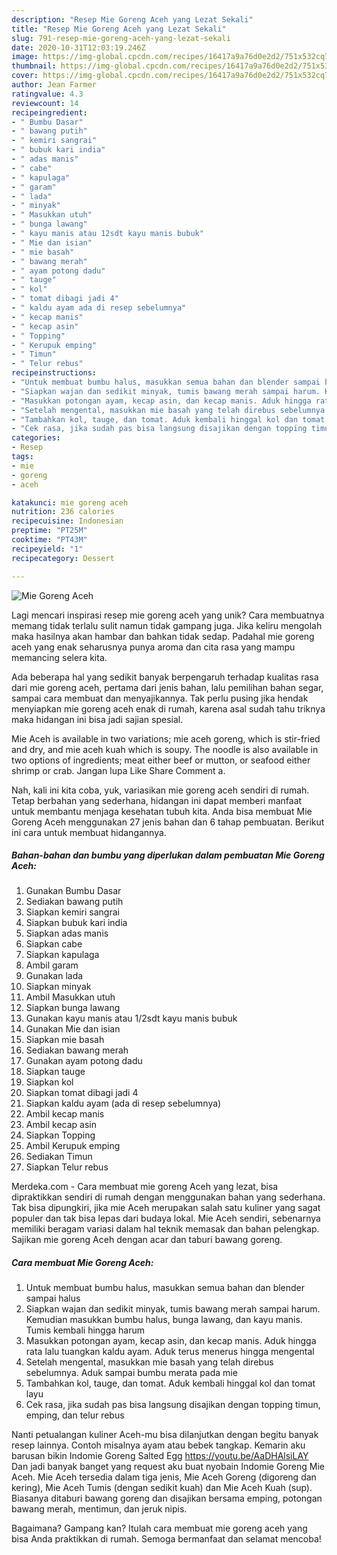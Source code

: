 ```yaml
---
description: "Resep Mie Goreng Aceh yang Lezat Sekali"
title: "Resep Mie Goreng Aceh yang Lezat Sekali"
slug: 791-resep-mie-goreng-aceh-yang-lezat-sekali
date: 2020-10-31T12:03:19.246Z
image: https://img-global.cpcdn.com/recipes/16417a9a76d0e2d2/751x532cq70/mie-goreng-aceh-foto-resep-utama.jpg
thumbnail: https://img-global.cpcdn.com/recipes/16417a9a76d0e2d2/751x532cq70/mie-goreng-aceh-foto-resep-utama.jpg
cover: https://img-global.cpcdn.com/recipes/16417a9a76d0e2d2/751x532cq70/mie-goreng-aceh-foto-resep-utama.jpg
author: Jean Farmer
ratingvalue: 4.3
reviewcount: 14
recipeingredient:
- " Bumbu Dasar"
- " bawang putih"
- " kemiri sangrai"
- " bubuk kari india"
- " adas manis"
- " cabe"
- " kapulaga"
- " garam"
- " lada"
- " minyak"
- " Masukkan utuh"
- " bunga lawang"
- " kayu manis atau 12sdt kayu manis bubuk"
- " Mie dan isian"
- " mie basah"
- " bawang merah"
- " ayam potong dadu"
- " tauge"
- " kol"
- " tomat dibagi jadi 4"
- " kaldu ayam ada di resep sebelumnya"
- " kecap manis"
- " kecap asin"
- " Topping"
- " Kerupuk emping"
- " Timun"
- " Telur rebus"
recipeinstructions:
- "Untuk membuat bumbu halus, masukkan semua bahan dan blender sampai halus"
- "Siapkan wajan dan sedikit minyak, tumis bawang merah sampai harum. Kemudian masukkan bumbu halus, bunga lawang, dan kayu manis. Tumis kembali hingga harum"
- "Masukkan potongan ayam, kecap asin, dan kecap manis. Aduk hingga rata lalu tuangkan kaldu ayam. Aduk terus menerus hingga mengental"
- "Setelah mengental, masukkan mie basah yang telah direbus sebelumnya. Aduk sampai bumbu merata pada mie"
- "Tambahkan kol, tauge, dan tomat. Aduk kembali hinggal kol dan tomat layu"
- "Cek rasa, jika sudah pas bisa langsung disajikan dengan topping timun, emping, dan telur rebus"
categories:
- Resep
tags:
- mie
- goreng
- aceh

katakunci: mie goreng aceh 
nutrition: 236 calories
recipecuisine: Indonesian
preptime: "PT25M"
cooktime: "PT43M"
recipeyield: "1"
recipecategory: Dessert

---
```



![Mie Goreng Aceh](https://img-global.cpcdn.com/recipes/16417a9a76d0e2d2/751x532cq70/mie-goreng-aceh-foto-resep-utama.jpg)

Lagi mencari inspirasi resep mie goreng aceh yang unik? Cara membuatnya memang tidak terlalu sulit namun tidak gampang juga. Jika keliru mengolah maka hasilnya akan hambar dan bahkan tidak sedap. Padahal mie goreng aceh yang enak seharusnya punya aroma dan cita rasa yang mampu memancing selera kita.

Ada beberapa hal yang sedikit banyak berpengaruh terhadap kualitas rasa dari mie goreng aceh, pertama dari jenis bahan, lalu pemilihan bahan segar, sampai cara membuat dan menyajikannya. Tak perlu pusing jika hendak menyiapkan mie goreng aceh enak di rumah, karena asal sudah tahu triknya maka hidangan ini bisa jadi sajian spesial.

Mie Aceh is available in two variations; mie aceh goreng, which is stir-fried and dry, and mie aceh kuah which is soupy. The noodle is also available in two options of ingredients; meat either beef or mutton, or seafood either shrimp or crab. Jangan lupa Like Share Comment a.


Nah, kali ini kita coba, yuk, variasikan mie goreng aceh sendiri di rumah. Tetap berbahan yang sederhana, hidangan ini dapat memberi manfaat untuk membantu menjaga kesehatan tubuh kita. Anda bisa membuat Mie Goreng Aceh menggunakan 27 jenis bahan dan 6 tahap pembuatan. Berikut ini cara untuk membuat hidangannya.

<!--inarticleads1-->

##### Bahan-bahan dan bumbu yang diperlukan dalam pembuatan Mie Goreng Aceh:

1. Gunakan  Bumbu Dasar
1. Sediakan  bawang putih
1. Siapkan  kemiri sangrai
1. Siapkan  bubuk kari india
1. Siapkan  adas manis
1. Siapkan  cabe
1. Siapkan  kapulaga
1. Ambil  garam
1. Gunakan  lada
1. Siapkan  minyak
1. Ambil  Masukkan utuh
1. Siapkan  bunga lawang
1. Gunakan  kayu manis atau 1/2sdt kayu manis bubuk
1. Gunakan  Mie dan isian
1. Siapkan  mie basah
1. Sediakan  bawang merah
1. Gunakan  ayam potong dadu
1. Siapkan  tauge
1. Siapkan  kol
1. Siapkan  tomat dibagi jadi 4
1. Siapkan  kaldu ayam (ada di resep sebelumnya)
1. Ambil  kecap manis
1. Ambil  kecap asin
1. Siapkan  Topping
1. Ambil  Kerupuk emping
1. Sediakan  Timun
1. Siapkan  Telur rebus


Merdeka.com - Cara membuat mie goreng Aceh yang lezat, bisa dipraktikkan sendiri di rumah dengan menggunakan bahan yang sederhana. Tak bisa dipungkiri, jika mie Aceh merupakan salah satu kuliner yang sagat populer dan tak bisa lepas dari budaya lokal. Mie Aceh sendiri, sebenarnya memiliki beragam variasi dalam hal teknik memasak dan bahan pelengkap. Sajikan mie goreng Aceh dengan acar dan taburi bawang goreng. 

<!--inarticleads2-->

##### Cara membuat Mie Goreng Aceh:

1. Untuk membuat bumbu halus, masukkan semua bahan dan blender sampai halus
1. Siapkan wajan dan sedikit minyak, tumis bawang merah sampai harum. Kemudian masukkan bumbu halus, bunga lawang, dan kayu manis. Tumis kembali hingga harum
1. Masukkan potongan ayam, kecap asin, dan kecap manis. Aduk hingga rata lalu tuangkan kaldu ayam. Aduk terus menerus hingga mengental
1. Setelah mengental, masukkan mie basah yang telah direbus sebelumnya. Aduk sampai bumbu merata pada mie
1. Tambahkan kol, tauge, dan tomat. Aduk kembali hinggal kol dan tomat layu
1. Cek rasa, jika sudah pas bisa langsung disajikan dengan topping timun, emping, dan telur rebus


Nanti petualangan kuliner Aceh-mu bisa dilanjutkan dengan begitu banyak resep lainnya. Contoh misalnya ayam atau bebek tangkap. Kemarin aku barusan bikin Indomie Goreng Salted Egg https://youtu.be/AaDHAlsiLAY Dan jadi banyak banget yang request aku buat nyobain Indomie Goreng Mie Aceh. Mie Aceh tersedia dalam tiga jenis, Mie Aceh Goreng (digoreng dan kering), Mie Aceh Tumis (dengan sedikit kuah) dan Mie Aceh Kuah (sup). Biasanya ditaburi bawang goreng dan disajikan bersama emping, potongan bawang merah, mentimun, dan jeruk nipis. 

Bagaimana? Gampang kan? Itulah cara membuat mie goreng aceh yang bisa Anda praktikkan di rumah. Semoga bermanfaat dan selamat mencoba!
